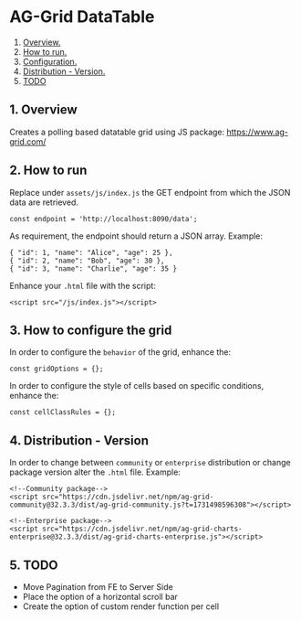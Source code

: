 # AG-Grid DataTable

1. [ Overview. ](#overview)
2. [ How to run. ](#run)
3. [ Configuration. ](#configuration)
4. [ Distribution - Version. ](#distribution)
5. [ TODO ](#todo)

<a name="overview"></a>
## 1. Overview

Creates a polling based datatable grid using JS package: https://www.ag-grid.com/

<a name="run"></a>
## 2. How to run

Replace under `assets/js/index.js` the GET endpoint from which the JSON data are retrieved.
```
const endpoint = 'http://localhost:8090/data';
```

As requirement, the endpoint should return a JSON array. Example:
```
{ "id": 1, "name": "Alice", "age": 25 },
{ "id": 2, "name": "Bob", "age": 30 },
{ "id": 3, "name": "Charlie", "age": 35 }
```

Enhance your `.html` file with the script:
```
<script src="/js/index.js"></script>
```

<a name="configuration"></a>
## 3. How to configure the grid

In order to configure the `behavior` of the grid, enhance the: 
```
const gridOptions = {};
```

In order to configure the style of cells based on specific conditions, enhance the:
```
const cellClassRules = {};
```

<a name="distribution"></a>
## 4. Distribution - Version

In order to change between `community` or `enterprise` distribution or change package version alter the `.html` file. Example:
```
<!--Community package-->
<script src="https://cdn.jsdelivr.net/npm/ag-grid-community@32.3.3/dist/ag-grid-community.js?t=1731498596308"></script>
    
<!--Enterprise package-->
<script src="https://cdn.jsdelivr.net/npm/ag-grid-charts-enterprise@32.3.3/dist/ag-grid-charts-enterprise.js"></script>
```
<a name="todo"></a>
## 5. TODO

- Move Pagination from FE to Server Side
- Place the option of a horizontal scroll bar
- Create the option of custom render function per cell

